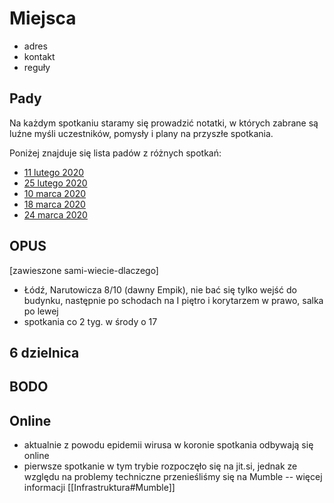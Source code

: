 # Miejsca

- adres
- kontakt
- reguły

## Pady

Na każdym spotkaniu staramy się prowadzić notatki, w których zabrane są luźne myśli uczestników, pomysły i plany na przyszłe spotkania.

Poniżej znajduje się lista padów z różnych spotkań:

* [11 lutego 2020](https://hastebin.com/raw/fefahuyoce)
* [25 lutego 2020](https://hastebin.com/raw/jijajesova)
* [10 marca 2020](https://hastebin.com/raw/saxidohose)
* [18 marca 2020](https://hastebin.com/raw/urixigifon)
* [24 marca 2020](https://hastebin.com/raw/itikifijow)

## OPUS
[zawieszone sami-wiecie-dlaczego]
* Łódź, Narutowicza 8/10 (dawny Empik), nie bać się tylko wejść do budynku, następnie po schodach na I piętro i korytarzem w prawo, salka po lewej
* spotkania co 2 tyg. w środy o 17

## 6 dzielnica

## BODO

## Online

* aktualnie z powodu epidemii wirusa w koronie spotkania odbywają się online
* pierwsze spotkanie w tym trybie rozpoczęło się na jit.si, jednak ze względu na problemy techniczne przenieśliśmy się na Mumble -- więcej informacji [[Infrastruktura#Mumble]]
